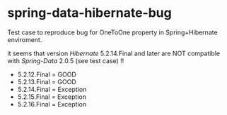 # spring-data-hibernate-bug

Test case to reproduce bug for OneToOne property in Spring+Hibernate enviroment.

 it seems that version *Hibernate* 5.2.14.Final and later are NOT compatible with *Spring-Data* 2.0.5 (see test case) !!
*  5.2.12.Final   = GOOD
*  5.2.13.Final   = GOOD
*  5.2.14.Final   = Exception
*  5.2.15.Final   = Exception
*  5.2.16.Final   = Exception

